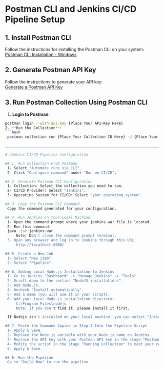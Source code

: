 # Postman CLI and Jenkins CI/CD Pipeline Setup

## 1. Install Postman CLI
Follow the instructions for installing the Postman CLI on your system:  
[Postman CLI Installation - Windows](https://learning.postman.com/docs/postman-cli/postman-cli-installation/#windows-installation)

## 2. Generate Postman API Key
Follow the instructions to generate your API key:  
[Generate a Postman API Key](https://learning.postman.com/docs/developer/postman-api/authentication/#generate-a-postman-api-key)

## 3. Run Postman Collection Using Postman CLI
   1. **Login to Postman**:  
   ```bash
   postman login --with-api-key {Place Your API-Key Here}
   2. **Run the Collection**:
   ```bash 
    postman collection run {Place Your Collection ID Here} -d {Place Your Data File Here} -g {Place Your Global Variables Here (If Any)} -r html

_________________________________________________________________________________________________

# Jenkins CI/CD Pipeline Configuration

## 1. Run Collection From Postman
    1- Select "Automate runs via CLI".
    2- Click "Configure command" under "Run on CI/CD".

## 2. Generate Postman CLI Configuration
    1- Collection: Select the collection you need to run.
    2- CI/CD Provider: Select "Jenkins".
    3- Operating System for CI/CD: Select "your operating system".

## 3. Copy the Postman CLI Command
    Copy the command generated for your configuration.

## 4. Run Jenkins on Your Local Machine
    1- Open the command prompt where your jenkins.war file is located.
    2- Run this command:
    java -jar jenkins.war        
        Note: Don't close the command prompt terminal.
    3- Open any browser and log in to Jenkins through this URL:
        http://localhost:8080/

## 5. Create a New Job
    1- Select "New Item".
    2- Select "Pipeline".

## 6. Adding Local Node.js Installation to Jenkins
    1- Go to Jenkins "Dashboard" -> "Manage Jenkins" -> "Tools".
    2- Scroll down to the section "NodeJS installations".
    3- Add Node.js.
    4- Uncheck "Install automatically".
    5- Add a name (you will use it in your script).
    6- Add your local Node.js installation directory:
        C:\Program Files\nodejs
        Note: If you don't find it, please install it first.

    If Nodejs isn't installed on your local machine, you can select "Install automatically", and it will be installed on Jenkins.

## 7. Paste the Command Copied in Step 3 Into the Pipeline Script
    1- Apply & Save.
    2- Replace the Node.js variable with your Node.js name on Jenkins.
    3- Replace the API key with your Postman API key in the stage "Postman CLI Login".
    4- Modify the script in the stage "Running Collection" to meet your requirements.
    5- Apply & Save.

## 8. Run the Pipeline
    Go to "Build Now" to run the pipeline.

